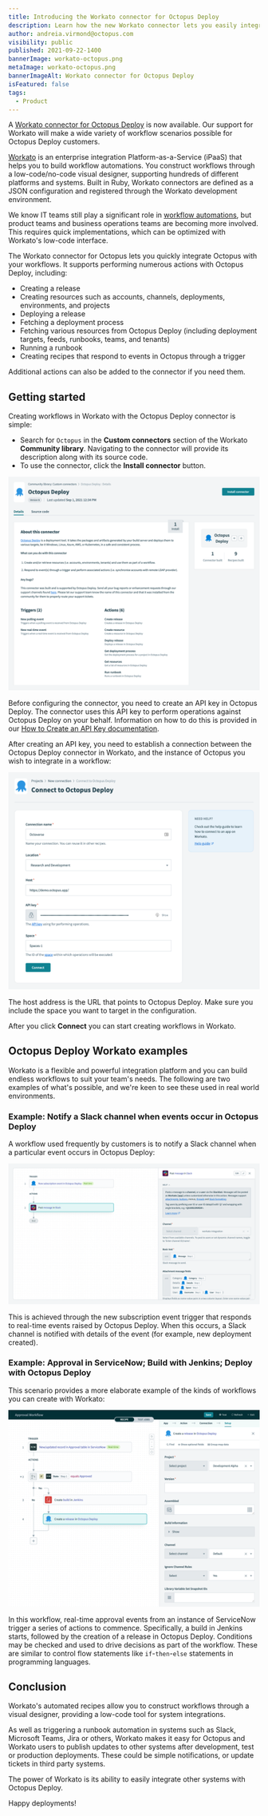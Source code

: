 ```yaml
---
title: Introducing the Workato connector for Octopus Deploy
description: Learn how the new Workato connector lets you easily integrate other systems with Octopus Deploy.
author: andreia.virmond@octopus.com
visibility: public
published: 2021-09-22-1400
bannerImage: workato-octopus.png
metaImage: workato-octopus.png
bannerImageAlt: Workato connector for Octopus Deploy
isFeatured: false
tags:
  - Product
---
```


A [Workato connector for Octopus Deploy](https://www.workato.com/integrations/community/octopus-deploy) is now available. Our support for Workato will make a wide variety of workflow scenarios possible for Octopus Deploy customers.

[Workato](https://www.workato.com/) is an enterprise integration Platform-as-a-Service (iPaaS) that helps you to build workflow automations. You construct workflows through a low-code/no-code visual designer, supporting hundreds of different platforms and systems. Built in Ruby, Workato connectors are defined as a JSON configuration and registered through the Workato development environment.

We know IT teams still play a significant role in [workflow automations](https://www.workato.com/the-connector/work-automation-index/), but product teams and business operations teams are becoming more involved. This requires quick implementations, which can be optimized with Workato's low-code interface.

The Workato connector for Octopus lets you quickly integrate Octopus with your workflows. It supports performing numerous actions with Octopus Deploy, including:

- Creating a release
- Creating resources such as accounts, channels, deployments, environments, and projects
- Deploying a release
- Fetching a deployment process
- Fetching various resources from Octopus Deploy (including deployment targets, feeds, runbooks, teams, and tenants)
- Running a runbook
- Creating recipes that respond to events in Octopus through a trigger

Additional actions can also be added to the connector if you need them.

## Getting started

Creating workflows in Workato with the Octopus Deploy connector is simple:

- Search for `Octopus` in the **Custom connectors** section of the Workato **Community library**. Navigating to the connector will provide its description along with its source code.
- To use the connector, click the **Install connector** button.

![](octopus-deploy-in-community-library.png)

Before configuring the connector, you need to create an API key in Octopus Deploy. The connector uses this API key to perform operations against Octopus Deploy on your behalf. Information on how to do this is provided in our [How to Create an API Key documentation](https://octopus.com/docs/octopus-rest-api/how-to-create-an-api-key).

After creating an API key, you need to establish a connection between the Octopus Deploy connector in Workato, and the instance of Octopus you wish to integrate in a workflow:

![](octopus-deploy-connection.png)

The host address is the URL that points to Octopus Deploy. Make sure you include the space you want to target in the configuration.

After you click **Connect** you can start creating workflows in Workato.

## Octopus Deploy Workato examples

Workato is a flexible and powerful integration platform and you can build endless workflows to suit your team's needs. The following are two examples of what's possible, and we're keen to see these used in real world environments.

### Example: Notify a Slack channel when events occur in Octopus Deploy

A workflow used frequently by customers is to notify a Slack channel when a particular event occurs in Octopus Deploy:

![](octopus-deploy-and-slack.png)

This is achieved through the new subscription event trigger that responds to real-time events raised by Octopus Deploy. When this occurs, a Slack channel is notified with details of the event (for example, new deployment created).

### Example: Approval in ServiceNow; Build with Jenkins; Deploy with Octopus Deploy

This scenario provides a more elaborate example of the kinds of workflows you can create with Workato:

![](approval-workflow.png)

In this workflow, real-time approval events from an instance of ServiceNow trigger a series of actions to commence. Specifically, a build in Jenkins starts, followed by the creation of a release in Octopus Deploy. Conditions may be checked and used to drive decisions as part of the workflow. These are similar to control flow statements like `if`-`then`-`else` statements in programming languages.

## Conclusion

Workato's automated recipes allow you to construct workflows through a visual designer, providing a low-code tool for system integrations.

As well as triggering a runbook automation in systems such as Slack, Microsoft Teams, Jira or others, Workato makes it easy for Octopus and Workato users to publish updates to other systems after development, test or production deployments. These could be simple notifications, or update tickets in third party systems.

The power of Workato is its ability to easily integrate other systems with Octopus Deploy.

Happy deployments!
